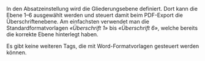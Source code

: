 In den Absatzeinstellung wird die Gliederungsebene definiert. Dort kann die Ebene 1–6 ausgewählt werden und steuert damit beim PDF-Export die Überschriftenebene. Am einfachsten verwendet man die Standardformatvorlagen _«Überschrift 1»_ bis _«Überschrift 6»_, welche bereits die korrekte Ebene hinterlegt haben.

Es gibt keine weiteren Tags, die mit Word-Formatvorlagen gesteuert werden können.


